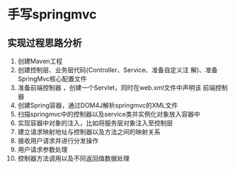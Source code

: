 # 手写springmvc
## 实现过程思路分析 
1. 创建Maven工程
2. 创建控制层、业务层代码(Controller、Service、准备自定义注 解)、准备SpringMvc核心配置文件
3. 准备前端控制器 ，创建一个Servlet，同时在web.xml文件中声明该 前端控制器
4. 创建Spring容器，通过DOM4J解析springmvc的XML文件 
5. 扫描springmvc中的控制器以及service类并实例化对象放入容器中
6. 实现容器中对象的注入，比如将服务层对象注入至控制层 
7. 建立请求映射地址与控制器以及方法之间的映射关系 
8. 接收用户请求并进行分发操作
9. 用户请求参数处理 
10. 控制器方法调用以及不同返回值数据处理
